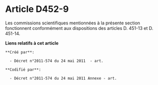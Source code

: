 # Article D452-9

Les commissions scientifiques mentionnées à la présente section fonctionnent conformément aux dispositions des articles D.
451-13 et D. 451-14.

**Liens relatifs à cet article**

	**Créé par**:

	  - Décret n°2011-574 du 24 mai 2011  - art.

	**Codifié par**:

	  - Décret n°2011-574 du 24 mai 2011 Annexe - art.
